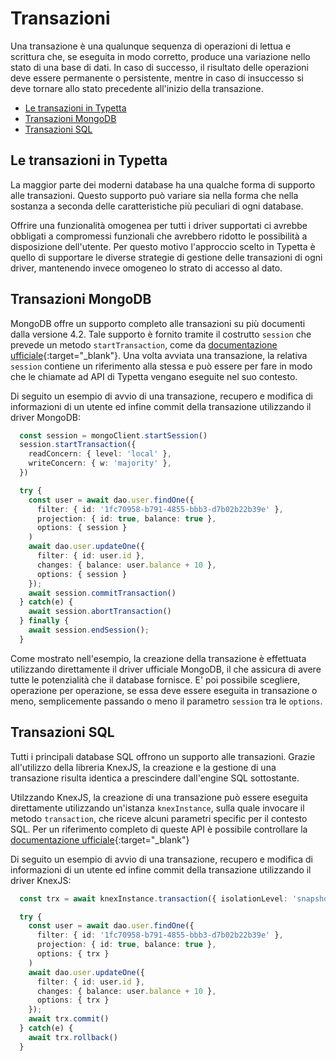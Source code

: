 # Transazioni

Una transazione è una qualunque sequenza di operazioni di lettua e scrittura che, se eseguita in modo corretto, produce una variazione nello stato di una base di dati. In caso di successo, il risultato delle operazioni deve essere permanente o persistente, mentre in caso di insuccesso si deve tornare allo stato precedente all'inizio della transazione.

  - [Le transazioni in Typetta](#le-transazioni-in-typetta)
  - [Transazioni MongoDB](#transazioni-mongodb)
  - [Transazioni SQL](#transazioni-sql)
  
## Le transazioni in Typetta

La maggior parte dei moderni database ha una qualche forma di supporto alle transazioni. Questo supporto può variare sia nella forma che nella sostanza a seconda delle caratteristiche più peculiari di ogni database. 

Offrire una funzionalità omogenea per tutti i driver supportati ci avrebbe obbligati a compromessi funzionali che avrebbero ridotto le possibilità a disposizione dell'utente. Per questo motivo l'approccio scelto in Typetta è quello di supportare le diverse strategie di gestione delle transazioni di ogni driver, mantenendo invece omogeneo lo strato di accesso al dato.

## Transazioni MongoDB

MongoDB offre un supporto completo alle transazioni su più documenti dalla versione 4.2. Tale supporto è fornito tramite il costrutto `session` che prevede un metodo `startTransaction`, come da [documentazione ufficiale](https://docs.mongodb.com/manual/core/transactions/){:target="_blank"}. Una volta avviata una transazione, la relativa `session` contiene un riferimento alla stessa e può essere per fare in modo che le chiamate ad API di Typetta vengano eseguite nel suo contesto.

Di seguito un esempio di avvio di una transazione, recupero e modifica di informazioni di un utente ed infine commit della transazione utilizzando il driver MongoDB:

```typescript
  const session = mongoClient.startSession()
  session.startTransaction({
    readConcern: { level: 'local' },
    writeConcern: { w: 'majority' },
  })

  try {
    const user = await dao.user.findOne({ 
      filter: { id: '1fc70958-b791-4855-bbb3-d7b02b22b39e' },
      projection: { id: true, balance: true },
      options: { session }
    )
    await dao.user.updateOne({ 
      filter: { id: user.id },
      changes: { balance: user.balance + 10 }, 
      options: { session }
    });
    await session.commitTransaction()
  } catch(e) {
    await session.abortTransaction()
  } finally {
    await session.endSession();
  }
```

Come mostrato nell'esempio, la creazione della transazione è effettuata utilizzando direttamente il driver ufficiale MongoDB, il che assicura di avere tutte le potenzialità che il database fornisce. E' poi possibile scegliere, operazione per operazione, se essa deve essere eseguita in transazione o meno, semplicemente passando o meno il parametro `session` tra le `options`.

## Transazioni SQL

Tutti i principali database SQL offrono un supporto alle transazioni. Grazie all'utilizzo della libreria KnexJS, la creazione e la gestione di una transazione risulta identica a prescindere dall'engine SQL sottostante. 

Utilzzando KnexJS, la creazione di una transazione può essere eseguita direttamente utilizzando un'istanza `knexInstance`, sulla quale invocare il metodo `transaction`, che riceve alcuni parametri specific per il contesto SQL. Per un riferimento completo di queste API è possibile controllare la [documentazione ufficiale](https://knexjs.org/#Transactions){:target="_blank"}

Di seguito un esempio di avvio di una transazione, recupero e modifica di informazioni di un utente ed infine commit della transazione utilizzando il driver KnexJS:

```typescript
  const trx = await knexInstance.transaction({ isolationLevel: 'snapshot' })

  try {
    const user = await dao.user.findOne({ 
      filter: { id: '1fc70958-b791-4855-bbb3-d7b02b22b39e' },
      projection: { id: true, balance: true },
      options: { trx }
    )
    await dao.user.updateOne({ 
      filter: { id: user.id },
      changes: { balance: user.balance + 10 }, 
      options: { trx }
    });
    await trx.commit()
  } catch(e) {
    await trx.rollback()
  }
```